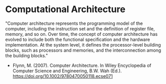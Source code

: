 # Computational Architecture

"Computer architecture represents the programming model of the computer, including the instruction set and the definition of register file, memory, and so on. Over time, the concept of computer architecture has evolved to include both the functional specification and the hardware implementation. At the system level, it defines the processor-level building blocks, such as processors and memories, and the interconnection among the building blocks."


- Flynn, M. (2007). Computer Architecture. In Wiley Encyclopedia of Computer Science and Engineering, B.W. Wah (Ed.). https://doi.org/10.1002/9780470050118.ecse071
